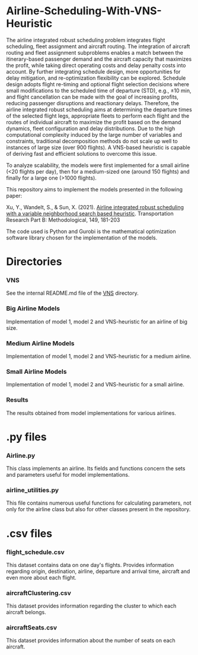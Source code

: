 # Airline-Scheduling-With-VNS-Heuristic
The airline integrated robust scheduling problem integrates flight scheduling, fleet assignment and aircraft routing.
The integration of aircraft routing and fleet assignment subproblems enables a match between the itinerary-based passenger demand and the aircraft capacity that maximizes the profit, while taking direct operating costs and delay penalty costs into account. By further integrating schedule design, more opportunities for delay mitigation, and re-optimization flexibility can be explored. Schedule design adopts flight re-timing and optional flight selection decisions where small modifications to the scheduled time of departure (STD), e.g., ±10 min, and flight cancellation can be made with the goal of increasing profits, reducing passenger disruptions and reactionary delays. Therefore, the airline integrated robust scheduling aims at determining the departure times of the selected flight legs, appropriate fleets to perform each flight and the routes of individual aircraft to maximize the profit based on the demand dynamics, fleet configuration and delay distributions. 
Due to the high computational complexity induced by the large number of variables and constraints, traditional decomposition methods do not scale up well to instances of large size (over 900 flights). A VNS-based heuristic is capable of deriving fast and efficient solutions to overcome this issue.

To analyze scalability, the models were first implemented for a small airline (<20 flights per day), then for a medium-sized one (around 150 flights) and finally for a large one (>1000 flights).

This repository aims to implement the models presented in the following paper:

Xu, Y., Wandelt, S., & Sun, X. (2021). [Airline integrated robust scheduling with a variable neighborhood search based heuristic](https://www.sciencedirect.com/user/identity/landing?code=GuXkMOVgQi6PaRovtDYzYvzioxxSFR2ayyUw9c29&state=retryCounter%3D0%26csrfToken%3D654f3f82-73d7-42ff-b68e-ae8babbc031a%26idpPolicy%3Durn%253Acom%253Aelsevier%253Aidp%253Apolicy%253Aproduct%253Ainst_assoc%26returnUrl%3D%252Fscience%252Farticle%252Fpii%252FS0191261521000850%253Fvia%25253Dihub%26prompt%3Dlogin%26cid%3Darp-9294e37e-4dba-4b2e-ab45-8391d6afa5b4). Transportation Research Part B: Methodological, 149, 181-203

The code used is Python and Gurobi is the mathematical optimization software library chosen for the implementation of the models.

# Directories
### VNS

See the internal README.md file of the [VNS](https://github.com/simonecossaro/Airline-Scheduling-With-VNS-Heuristic/tree/main/VNS) directory.

### Big Airline Models

Implementation of model 1, model 2 and VNS-heuristic for an airline of big size.

### Medium Airline Models

Implementation of model 1, model 2 and VNS-heuristic for a medium airline.

### Small Airline Models

Implementation of model 1, model 2 and VNS-heuristic for a small airline.

### Results

The results obtained from model implementations for various airlines.  

# .py files
### Airline.py

This class implements an airline. Its fields and functions concern the sets and parameters useful for model implementations. 

### airline_utilities.py

This file contains numerous useful functions for calculating parameters, not only for the airline class but also for other classes present in the repository.

# .csv files
### flight_schedule.csv

This dataset contains data on one day's flights. Provides information regarding origin, destination, airline, departure and arrival time, aircraft and even more about each flight.

### aircraftClustering.csv

This dataset provides information regarding the cluster to which each aircraft belongs.

### aircraftSeats.csv

This dataset provides information about the number of seats on each aircraft.

